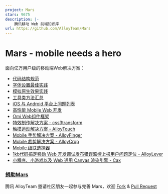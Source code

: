 ```yaml
---
project: Mars
stars: 9675
description: |-
    腾讯移动 Web 前端知识库
url: https://github.com/AlloyTeam/Mars
---
```


Mars - mobile needs a hero
====

面向亿万用户级的移动端Web解决方案：

* [代码结构规范](./solutions/project-structure.md)
* [字体设置最佳实践](./solutions/font-family.md)
* [模拟原生效果实践](./solutions/)
* [工具类方法汇总](./tools/)
* [iOS 与 Android 平台上问题列表](./issues/)
* [高性能 Mobile Web 开发](./performance/)
* [Omi Web组件框架](https://github.com/Tencent/omi) 
* [特效制作解决方案 - css3transform](http://alloyteam.github.io/AlloyTouch/transformjs/)
* [触摸运动解决方案 - AlloyTouch](https://github.com/AlloyTeam/AlloyTouch)
* [Mobile 手势解决方案 - AlloyFinger](https://github.com/AlloyTeam/AlloyFinger)
* [Mobile 裁剪解决方案 - AlloyCrop](https://github.com/AlloyTeam/AlloyCrop)
* [Mobile 级联选择器](https://github.com/AlloyTeam/AlloyTouch/tree/master/select)
* [1kb代码搞定移动 Web 开发调试发布错误监控上报用户问题定位 - AlloyLever](https://github.com/AlloyTeam/AlloyLever)
* [小程序、小游戏以及 Web 通用 Canvas 渲染引擎 - Cax](https://github.com/dntzhang/cax)

### [捐助Mars](http://alloyteam.github.io/donate.html)

腾讯 AlloyTeam 邀请社区朋友一起参与完善 Mars，欢迎 [Fork](https://github.com/AlloyTeam/Mars/fork) & [Pull Request](https://github.com/AlloyTeam/Mars/pulls)

